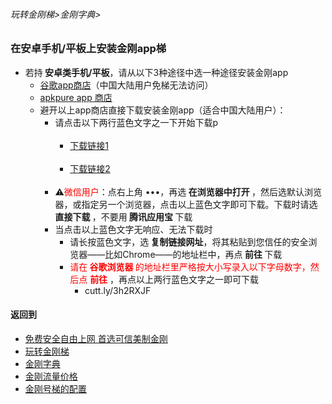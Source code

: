 ###### 玩转金刚梯>金刚字典>
### 在安卓手机/平板上安装金刚app梯

- 若持<strong> 安卓类手机/平板</strong>，请从以下3种途径中选一种途径安装金刚app
  - [谷歌app商店](https://play.google.com/store/apps/details?id=com.kk.androidclient.kkapp)（中国大陆用户免梯无法访问）
  - [apkpure app 商店](https://apkpure.com/p/com.kk.androidclient.kkapp)
  - 避开以上app商店直接下载安装金刚app（适合中国大陆用户）：
    - 请点击以下两行蓝色文字之一下开始下载p<br> <br>
      - [下载链接1](https://github.com/a2zitpro/client/releases/download/latest/app-prod-release.apk) <br> <br>
      - [下载链接2](https://bitbucket.org/kk64/public/downloads/app-prod-release.apk) <br> <br>
    - ⚠️<font color="red">微信用户</font>：点右上角 •••，再选<strong> 在浏览器中打开 </strong>，然后选默认浏览器，或指定另一个浏览器，点击以上蓝色文字即可下载。下载时请选<strong> 直接下载 </strong>，不要用<strong> 腾讯应用宝 </strong>下载
    - 当点击以上蓝色文字无响应、无法下载时
      - 请长按蓝色文字，选<Strong> 复制链接网址</Strong>，将其粘贴到您信任的安全浏览器——比如Chrome——的地址栏中，再点<strong> 前往 </strong>下载
      - <font color="red">请在<Strong> 谷歌浏览器 </Strong>的地址栏里严格按大小写录入以下字母数字，然后点 <strong>前往</strong> </font>，再点以上两行蓝色文字之一即可下载
        - cutt.ly/3h2RXJF 

#### 返回到
- [免费安全自由上网 首选可信美制金刚](https://github.com/a2zitpro/web/blob/master/%E5%BE%80%E5%90%8E%E7%BF%BB.md)
- [玩转金刚梯](https://github.com/a2zitpro/web/blob/master/LadderFree/A.md)
- [金刚字典](https://github.com/a2zitpro/web/blob/master/LadderFree/kkDictionary/KKDictionary.md)
- [金刚流量价格](https://github.com/a2zitpro/web/blob/master/LadderFree/kkDictionary/Price/KKDTPrice.md)
- [金刚号梯的配置](https://github.com/a2zitpro/web/blob/master/LadderFree/kkDictionary/KKLadderConfigration/KKLadderConfigration.md)

